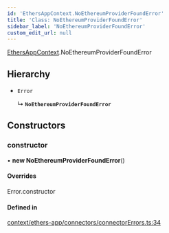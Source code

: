 ```yaml
---
id: 'EthersAppContext.NoEthereumProviderFoundError'
title: 'Class: NoEthereumProviderFoundError'
sidebar_label: 'NoEthereumProviderFoundError'
custom_edit_url: null
---
```


[EthersAppContext](../modules/EthersAppContext.md).NoEthereumProviderFoundError

## Hierarchy

- `Error`

  ↳ **`NoEthereumProviderFoundError`**

## Constructors

### constructor

• **new NoEthereumProviderFoundError**()

#### Overrides

Error.constructor

#### Defined in

[context/ethers-app/connectors/connectorErrors.ts:34](https://github.com/scaffold-eth/eth-hooks/blob/211463e/src/context/ethers-app/connectors/connectorErrors.ts#L34)
